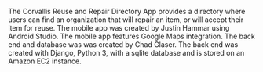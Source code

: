 The Corvallis Reuse and Repair Directory App provides a directory where users can find an organization that will repair an item, or will accept their item for reuse. 
The mobile app was created by Justin Hammar using Android Studio. The mobile app features Google Maps integration.  The back end and database was was created by Chad Glaser. The back end was created with Django, Python 3, with a sqlite database and is stored on an Amazon EC2 instance. 
